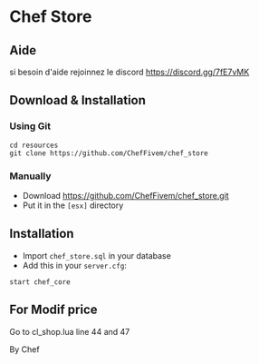 # Chef Store

## Aide
si besoin d'aide rejoinnez le discord
https://discord.gg/7fE7vMK

## Download & Installation

### Using Git
```
cd resources
git clone https://github.com/ChefFivem/chef_store
```

### Manually
- Download https://github.com/ChefFivem/chef_store.git
- Put it in the `[esx]` directory

## Installation
- Import `chef_store.sql` in your database
- Add this in your `server.cfg`:

```
start chef_core
```

## For Modif price ##
Go to cl_shop.lua
line 44 and 47

By Chef
